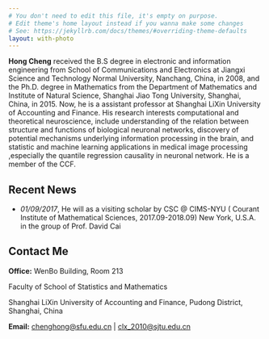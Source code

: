 ```yaml
---
# You don't need to edit this file, it's empty on purpose.
# Edit theme's home layout instead if you wanna make some changes
# See: https://jekyllrb.com/docs/themes/#overriding-theme-defaults
layout: with-photo
---
```


**Hong Cheng** received the B.S degree in electronic and information
engineering from School of Communications and Electronics at Jiangxi Science
and Technology Normal University, Nanchang, China, in 2008, and the Ph.D.
degree in Mathematics from the Department of Mathematics and Institute of
Natural Science, Shanghai Jiao Tong University, Shanghai, China, in 2015. Now,
he is a assistant professor at Shanghai LiXin University of Accounting and
Finance. His research interests computational and theoretical neuroscience,
include understanding of the relation between structure and functions of
biological neuronal networks, discovery of potential mechanisms underlying
information processing in the brain, and statistic and machine learning
applications in medical image processing ,especially the quantile regression
causality in neuronal network.  He is a member of the CCF.

## Recent News

* *01/09/2017*, He will as a visiting scholar by CSC @ CIMS-NYU ( Courant
Institute of Mathematical Sciences, 2017.09-2018.09) New York, U.S.A. in the
group of Prof. David Cai

## Contact Me

**Office:**
WenBo Building, Room 213

Faculty of School of Statistics and Mathematics

Shanghai LiXin University of Accounting and Finance, Pudong District, Shanghai, China

**Email:** [chenghong@sfu.edu.cn](mailto:chenghong@sfu.edu.cn) |
[clx_2010@sjtu.edu.cn](mailto:clx_2010@sjtu.edu.cn)



